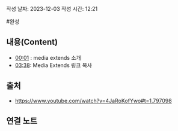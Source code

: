 작성 날짜: 2023-12-03
작성 시간: 12:21

#완성 


## 내용(Content)
- [00:01](https://www.youtube.com/watch?v=4JaRoKofYwo#t=1.797098) : media extends 소개
- [03:38](https://www.youtube.com/watch?v=4JaRoKofYwo#t=218.80458893515015): Media Extends 링크 복사


## 출처
- https://www.youtube.com/watch?v=4JaRoKofYwo#t=1.797098
## 연결 노트

